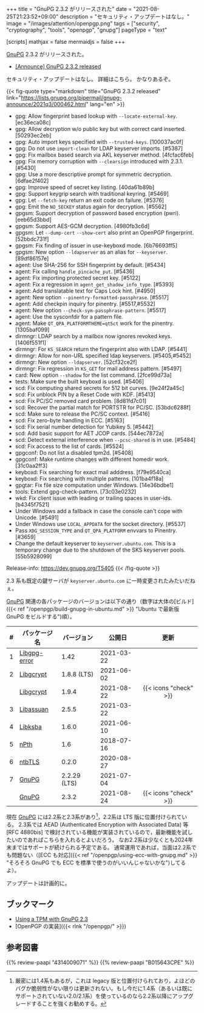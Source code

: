 +++
title = "GnuPG 2.3.2 がリリースされた"
date =  "2021-08-25T21:23:52+09:00"
description = "セキュリティ・アップデートはなし。"
image = "/images/attention/openpgp.png"
tags = ["security", "cryptography", "tools", "openpgp", "gnupg"]
pageType = "text"

[scripts]
  mathjax = false
  mermaidjs = false
+++

[GnuPG] 2.3.2 がリリースされた。

- [[Announce] GnuPG 2.3.2 released](https://lists.gnupg.org/pipermail/gnupg-announce/2021q3/000462.html)

セキュリティ・アップデートはなし。
詳細はこちら。
かなりあるぞ。

{{< fig-quote type="markdown" title="GnuPG 2.3.2 released" link="https://lists.gnupg.org/pipermail/gnupg-announce/2021q3/000462.html" lang="en" >}}

* gpg: Allow fingerprint based lookup with `--locate-external-key`. [ec36eca08c]
* gpg: Allow decryption w/o public key but with correct card inserted.  [50293ec2eb]
* gpg: Auto import keys specified with `--trusted-keys`.  [100037ac0f]
* gpg: Do not use `import-clean` for LDAP keyserver imports.  [#5387]
* gpg: Fix mailbox based search via AKL keyserver method.  [4fcfac6feb]
* gpg: Fix memory corruption with `--clearsign` introduced with 2.3.1. [#5430]
* gpg: Use a more descriptive prompt for symmetric decryption. [6dfae2f402]
* gpg: Improve speed of secret key listing.  [40da61b89b]
* gpg: Support keygrip search with traditional keyring.  [#5469]
* gpg: Let `--fetch-key` return an exit code on failure.  [#5376]
* gpg: Emit the `NO_SECKEY` status again for decryption.  [#5562]
* gpgsm: Support decryption of password based encryption (pwri). [eeb65d3bbd]
* gpgsm: Support AES-GCM decryption.  [4980fb3c6d]
* gpgsm: Let `--dump-cert` `--show-cert` also print an OpenPGP fingerprint.  [52bbdc731f]
* gpgsm: Fix finding of issuer in use-keyboxd mode.  [6b76693ff5]
* gpgsm: New option `--ldapserver` as an alias for `--keyserver`. [89df86157e]
* agent: Use SHA-256 for SSH fingerprint by default.  [#5434]
* agent: Fix calling `handle_pincache_put`.  [#5436]
* agent: Fix importing protected secret key.  [#5122]
* agent: Fix a regression in `agent_get_shadow_info_type`.  [#5393]
* agent: Add translatable text for Caps Lock hint.  [#4950]
* agent: New option `--pinentry-formatted-passphrase`.  [#5517]
* agent: Add checkpin inquiry for pinentry.  [#5517,#5532]
* agent: New option `--check-sym-passphrase-pattern`.  [#5517]
* agent: Use the sysconfdir for a pattern file.
* agent: Make `QT_QPA_PLATFORMTHEME=qt5ct` work for the pinentry. [1305baf099]
* dirmngr: LDAP search by a mailbox now ignores revoked keys. [1406f551f1]
* dirmngr: For `KS_SEARCH` return the fingerprint also with LDAP. [#5441]
* dirmngr: Allow for non-URL specified ldap keyservers.  [#5405,#5452]
* dirmngr: New option `--ldapserver`.  [52cf32ce2f]
* dirmngr: Fix regression in `KS_GET` for mail address pattern. [#5497]
* card: New option `--shadow` for the list command.  [2fce99d73a]
* tests: Make sure the built keyboxd is used.  [#5406]
* scd: Fix computing shared secrets for 512 bit curves. [9e24f2a45c]
* scd: Fix unblock PIN by a Reset Code with KDF.  [#5413]
* scd: Fix PC/SC removed card problem.  [8d81fd7c01]
* scd: Recover the partial match for PORTSTR for PC/SC. [53bdc6288f]
* scd: Make sure to release the PC/SC context.  [#5416]
* scd: Fix zero-byte handling in ECC.  [#5163]
* scd: Fix serial number detection for Yubikey 5.  [#5442]
* scd: Add basic support for AET JCOP cards.  [544ec7872a]
* scd: Detect external interference when `--pcsc-shared` is in use. [#5484]
* scd: Fix access to the list of cards.  [#5524]
* gpgconf: Do not list a disabled tpm2d.  [#5408]
* gpgconf: Make runtime changes with different homedir work. [31c0aa2ff3]
* keyboxd: Fix searching for exact mail adddress.  [f79e9540ca]
* keyboxd: Fix searching with multiple patterns.  [101ba4f18a]
* gpgtar: Fix file size computation under Windows.  [14e36bdbe1]
* tools: Extend gpg-check-pattern.  [73c03e0232]
* wkd: Fix client issue with leading or trailing spaces in user-ids.  [b4345f7521]
* Under Windows add a fallback in case the console can't cope with Unicode.  [#5491]
* Under Windows use `LOCAL_APPDATA` for the socket directory.  [#5537]
* Pass `XDG_SESSION_TYPE` and `QT_QPA_PLATFORM` envvars to Pinentry. [#3659]
* Change the default keyserver to `keyserver.ubuntu.com`.  This is a temporary change due to the shutdown of the SKS keyserver pools. [55b5928099]

Release-info: https://dev.gnupg.org/T5405
{{< /fig-quote >}}

2.3 系も既定の鍵サーバが `keyserver.ubuntu.com` に一時変更されたみたいだねぇ。

[GnuPG] 関連の各パッケージのバージョンは以下の通り（数字は大体の[ビルド]({{< ref "/openpgp/build-gnupg-in-ubuntu.md" >}} "Ubuntu で最新版 GnuPG をビルドする")順）。

|    # | パッケージ名                                             | バージョン   | 公開日     |         更新          |
| ---: | -------------------------------------------------------- | ------------ | ---------- | :-------------------: |
|    1 | [Libgpg-error](https://gnupg.org/software/libgpg-error/) | 1.42         | 2021-03-22 |                       |
|    2 | [Libgcrypt](https://gnupg.org/software/libgcrypt/)       | 1.8.8 (LTS)  | 2021-06-02 |                       |
|      | [Libgcrypt](https://gnupg.org/software/libgcrypt/)       | 1.9.4        | 2021-08-22 | {{< icons "check" >}} |
|    3 | [Libassuan](https://gnupg.org/software/libassuan/)       | 2.5.5        | 2021-03-22 |                       |
|    4 | [Libksba](https://gnupg.org/software/libksba/)           | 1.6.0        | 2021-06-10 |                       |
|    5 | [nPth](https://gnupg.org/software/npth/)                 | 1.6          | 2018-07-16 |                       |
|    6 | [ntbTLS](https://gnupg.org/software/ntbtls/)             | 0.2.0        | 2020-08-27 |                       |
|    7 | [GnuPG](https://gnupg.org/software/)                     | 2.2.29 (LTS) | 2021-07-04 |                       |
|      | [GnuPG](https://gnupg.org/software/)                     | 2.3.2        | 2021-08-24 | {{< icons "check" >}} |

現在 [GnuPG] には2.2系と2.3系があり[^gpg14]，2.2系は LTS 版に位置付けられている。
2.3系では AEAD (Authenticated Encryption with Associated Data) 等 [RFC 4880bis] で検討されている機能が実装されているので，最新機能を試したいのであればこちらを入れるとよいだろう。
なお2.2系は少なくとも2024年末まではサポートが続けられる予定である。
通常運用であれば，当面は2.2系でも問題ない（[ECC も対応]({{< ref "/openpgp/using-ecc-with-gnupg.md" >}} "そろそろ GnuPG でも ECC を標準で使うのがいいんじゃないかな")してるよ）。

[^gpg14]: 厳密には1.4系もあるが，これは legacy 版と位置付けられており，よほどのバグか脆弱性がない限りは更新されない。もし今だに1.4系（あるいは既にサポートされていない2.0/2.1系）を使っているのなら2.2系以降にアップグレードすることを強くお勧めする。

アップデートは計画的に。

## ブックマーク

- [Using a TPM with GnuPG 2.3](https://gnupg.org/blog/20210315-using-tpm-with-gnupg-2.3.html)
- [OpenPGP の実装]({{< rlnk "/openpgp/" >}})

[GnuPG]: https://gnupg.org/ "The GNU Privacy Guard"
[OpenPGP]: http://openpgp.org/

## 参考図書

{{% review-paapi "4314009071" %}} <!-- 暗号化 プライバシーを救った反乱者たち -->
{{% review-paapi "B015643CPE" %}} <!-- 暗号技術入門 第3版 -->
